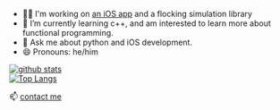 - 👨‍💻 I'm working on [an iOS app](http://hhhelloworld.com/) and a flocking simulation library
- 🌱 I’m currently learning c++, and am interested to learn more about functional programming.
- 💬 Ask me about python and iOS development.
- 😄 Pronouns: he/him

[![github stats](https://github-readme-stats.vercel.app/api?username=falcowinkler&show_icons=true)](https://github.com/anuraghazra/github-readme-stats)  
[![Top Langs](https://github-readme-stats.vercel.app/api/top-langs/?username=falcowinkler&layout=compact)](https://github.com/anuraghazra/github-readme-stats)

📫 [contact me](https://www.linkedin.com/in/falco-winkler/)
